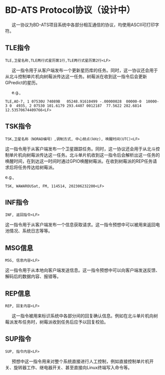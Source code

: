 # **BD-ATS Protocol协议（设计中）**
`	`这一协议为BD-ATS项目系统中各部分相互通信的协议，均使用ASCII可打印字符。

## **TLE指令**
    TLE,卫星名称,TLE两行式星历第1行,TLE两行式星历第2行<LF>

`	`这一指令用于从客户端发布一个更新星历库的任务。同时，这一协议还会用于从北斗控制单片机向树莓派传达这一任务。树莓派在收到这一指令后会更新GPredict的星历。

`	`e.g., 

    TLE,AO-7, 1 07530U 74089B   05248.91610499 -.00000028  00000-0  10000-3 0  4935, 2 07530 101.6179 293.4407 0012187  77.5622 282.6814 12.53570674409766<LF>

## **TSK指令**
    TSK,卫星名称（NORAD编号）,调制方式, 中心频点(kHz), 唤醒时间(UTC)<LF>


这一指令用于从客户端发布一个卫星跟踪任务。同时，这一协议还会用于从北斗控制单片机向树莓派传达这一任务。北斗单片机收到这一指令后会解析出这一任务的唤醒时间，在到达这一时间时通过GPIO唤醒树莓派。在收到树莓派的REP任务请求后将任务传达给树莓派。

e.g., 

    TSK, WAWAROUSat, FM, 114514, 202306232200<LF>

## **INF指令**
    
    INF, 返回指令<LF>



这一指令用于从客户端发布一个信息获取请求。这一指令预想中可以被用来返回电池情况、系统日志等等。
## **MSG信息**
    MSG, 信息内容<LF>

这一指令用于从本地向客户端发送信息。这一指令预想中可以向客户端发送反馈、解码后的数据内容、报错等。
## **REP信息**
    REP, 回复内容<LF>

`	`这一指令被用来标识系统中各部分间的回复确认信息。例如在北斗单片机向树莓派发布任务时，树莓派收到任务后应予以回复校验。
## **SUP指令**

    SUP, 指令内容<LF>



`	`预想中这一指令用来对整个系统直接进行人工控制，例如直接控制单片机开关、旋转器工作、继电器开关、甚至直接向Linux终端写入命令等。
